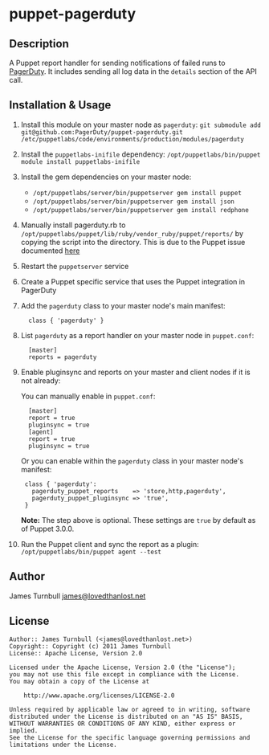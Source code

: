 puppet-pagerduty
================

Description
-----------

A Puppet report handler for sending notifications of failed runs to
[PagerDuty](http://www.pagerduty.com).  It includes sending all log data
in the `details` section of the API call.

Installation & Usage
-------------------

1. Install this module on your master node as `pagerduty`: `git submodule add git@github.com:PagerDuty/puppet-pagerduty.git /etc/puppetlabs/code/environments/production/modules/pagerduty`

1. Install the `puppetlabs-inifile` dependency: `/opt/puppetlabs/bin/puppet module install puppetlabs-inifile`

1. Install the gem dependencies on your master node:
    * `/opt/puppetlabs/server/bin/puppetserver gem install puppet`
    * `/opt/puppetlabs/server/bin/puppetserver gem install json`
    * `/opt/puppetlabs/server/bin/puppetserver gem install redphone`

1. Manually install pagerduty.rb to `/opt/puppetlabs/puppet/lib/ruby/vendor_ruby/puppet/reports/` by copying the script into the directory.
    This is due to the Puppet issue documented [here](https://tickets.puppetlabs.com/browse/SERVER-1014)

1. Restart the `puppetserver` service

1. Create a Puppet specific service that uses the Puppet integration in PagerDuty

1. Add the `pagerduty` class to your master node's main manifest:

         class { 'pagerduty' }

1. List `pagerduty` as a report handler on your master node in `puppet.conf`:

         [master]
         reports = pagerduty

1. Enable pluginsync and reports on your master and client nodes if it is not already:

    You can manually enable in `puppet.conf`:

         [master]
         report = true
         pluginsync = true
         [agent]
         report = true
         pluginsync = true

    Or you can enable within the `pagerduty` class in your master node's manifest:

        class { 'pagerduty':
          pagerduty_puppet_reports    => 'store,http,pagerduty',
          pagerduty_puppet_pluginsync => 'true',
        }

    **Note:** The step above is optional. These settings are `true` by default as of Puppet 3.0.0.

1. Run the Puppet client and sync the report as a plugin: `/opt/puppetlabs/bin/puppet agent --test`

Author
------

James Turnbull <james@lovedthanlost.net>

License
-------

    Author:: James Turnbull (<james@lovedthanlost.net>)
    Copyright:: Copyright (c) 2011 James Turnbull
    License:: Apache License, Version 2.0

    Licensed under the Apache License, Version 2.0 (the "License");
    you may not use this file except in compliance with the License.
    You may obtain a copy of the License at

        http://www.apache.org/licenses/LICENSE-2.0

    Unless required by applicable law or agreed to in writing, software
    distributed under the License is distributed on an "AS IS" BASIS,
    WITHOUT WARRANTIES OR CONDITIONS OF ANY KIND, either express or implied.
    See the License for the specific language governing permissions and
    limitations under the License.
